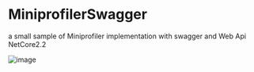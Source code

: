 # MiniprofilerSwagger

a small sample of Miniprofiler implementation with swagger and Web Api NetCore2.2

![image](https://user-images.githubusercontent.com/4722331/57459829-46234480-7274-11e9-9633-d02e45148a48.png)
